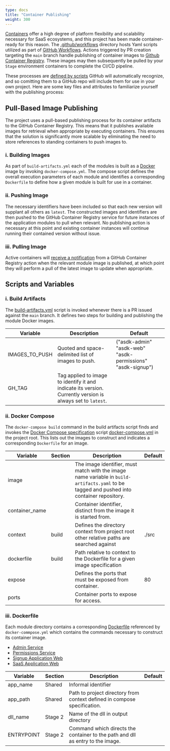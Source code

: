 ```yaml
---
type: docs
title: "Container Publishing"
weight: 300
---
```


[Containers](https://azure.microsoft.com/en-us/product-categories/containers/) offer a high degree of platform flexibility and scalability necessary for SaaS ecosystems, and this project has been made container-ready for this reason. The [.github/workflows](https://github.com/Azure/azure-saas/tree/main/.github/workflows) directory hosts Yaml scripts utilized as part of [GitHub Workflows](https://docs.github.com/en/actions/using-workflows/about-workflows). Actions triggered by PR creation targeting the `main` branch handle publishing of container images to [Github Container Registry](https://docs.github.com/en/packages/working-with-a-github-packages-registry/working-with-the-container-registry). These images may then subsequently be pulled by your `Stage` environment containers to complete the CI/CD pipeline.

These processes are [defined by scripts](https://docs.github.com/en/actions/using-workflows/triggering-a-workflow) GitHub will automatically recognize, and so comitting them to a GitHub repo will include them for use in your own project. Here are some key files and attributes to familiarize yourself with the publishing process:

## Pull-Based Image Publishing

The project uses a pull-based publishing process for its container artifacts to the GitHub Container Registry. This means that it publishes available images for retrieval when appropriate by executing containers. This ensures that the solution is significantly more scalable by eliminating the need to store references to standing containers to push images to.

### i. Building Images

As part of `build-artifacts.yml` each of the modules is built as a [Docker](https://docs.docker.com/get-started/overview/) image by invoking `docker-compose.yml`. The compose script defines the overall execution parameters of each module and identifies a corresponding `Dockerfile` to define how a given module is built for use in a container.

### ii. Pushing Image

 The necessary identifiers have been included so that each new version will supplant all others as `latest`. The constructed images and identifiers are then pushed to the GitHub Container Registry service for future instances of the application modules to pull when relevant. No publishing action is necessary at this point and existing container instances will continue running their contained version without issue.

### iii. Pulling Image

Active containers will [receive a notification](https://docs.microsoft.com/en-us/azure/container-registry/container-registry-tasks-base-images) from a GitHub Container Registry action when the relevant module image is published, at which point they will perform a pull of the latest image to update when appropriate.

## Scripts and Variables

### i. Build Artifacts
The [build-artifacts.yml](https://github.com/Azure/azure-saas/blob/main/.github/workflows/build-artifacts.yml) script is invoked whenever there is a PR issued against the `main` branch. It defines two steps for building and publishing the module Docker images.

| Variable       | Description                                                                                                | Default                                                    |
| -------------- | ---------------------------------------------------------------------------------------------------------- | ---------------------------------------------------------- |
| IMAGES_TO_PUSH | Quoted and space-delimited list of images to push.                                                         | ("asdk-admin" "asdk-web" "asdk-permissions" "asdk-signup") |
| GH_TAG         | Tag applied to image to identify it and indicate its version. Currently version is always set to `latest`. |                                                            |

### ii. Docker Compose
The `docker-compose build` command in the build artifacts script finds and invokes the [Docker Compose specification](https://docs.docker.com/compose/compose-file/) script [docker-compose.yml](https://github.com/Azure/azure-saas/blob/main/docker-compose.yml) in the project root. This lists out the images to construct and indicates a corresponding `Dockerfile` for an image.

| Variable        | Section | Description                                                                                                                                | Default |
| --------------- | ------- | ------------------------------------------------------------------------------------------------------------------------------------------ | ------- |
| image           |         | The image identifier, must match with the image name variable in `build-artifacts.yaml` to be tagged and pushed into container repository. |         |
| container_name  |         | Container identifier, distinct from the image it is started from.                                                                          |         |
| context         | build   | Defines the directory context from project root other relative paths are searched against                                                  | ./src   |
| dockerfile      | build   | Path relative to context to the Dockerfile for a given image specification                                                                 |         |
| expose          |         | Defines the ports that must be exposed from container.                                                                                     | 80      |
| ports           |         | Container ports to expose for access.                                                                                                      |         |

### iii. Dockerfile
Each module directory contains a corresponding [Dockerfile](https://docs.docker.com/engine/reference/builder/) referenced by `docker-commpose.yml` which contains the commands necessary to construct its container image.
- [Admin Service](src/Saas.Admin)
- [Permissions Service](src\Saas.Identity\Saas.Permissions)
- [Signup Application Web](src\Saas.SignupAdministration)
- [SaaS Application Web](src\Saas.Application)

| Variable    | Section | Description                                                                    | Default |
| ----------- | ------- | ------------------------------------------------------------------------------ | ------- |
| app_name    | Shared  | Informal identifier                                                            |         |
| app_path    | Shared  | Path to project directory from context defined in compose specification.       |         |
| dll_name    | Stage 2 | Name of the dll in output directory                                            |         |
| ENTRYPOINT  | Stage 2 | Command which directs the container to the path and dll as entry to the image. |         |